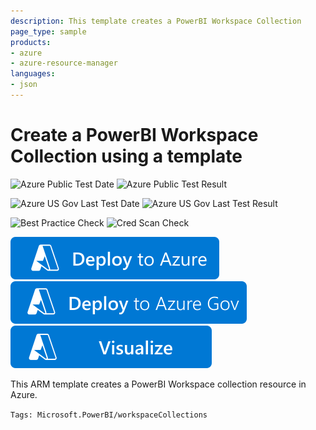 ```yaml
---
description: This template creates a PowerBI Workspace Collection
page_type: sample
products:
- azure
- azure-resource-manager
languages:
- json
---
```

# Create a PowerBI Workspace Collection using a template

![Azure Public Test Date](https://azurequickstartsservice.blob.core.windows.net/badges/quickstarts/microsoft.powerbi/powerbi-workspace-create/PublicLastTestDate.svg)
![Azure Public Test Result](https://azurequickstartsservice.blob.core.windows.net/badges/quickstarts/microsoft.powerbi/powerbi-workspace-create/PublicDeployment.svg)

![Azure US Gov Last Test Date](https://azurequickstartsservice.blob.core.windows.net/badges/quickstarts/microsoft.powerbi/powerbi-workspace-create/FairfaxLastTestDate.svg)
![Azure US Gov Last Test Result](https://azurequickstartsservice.blob.core.windows.net/badges/quickstarts/microsoft.powerbi/powerbi-workspace-create/FairfaxDeployment.svg)

![Best Practice Check](https://azurequickstartsservice.blob.core.windows.net/badges/quickstarts/microsoft.powerbi/powerbi-workspace-create/BestPracticeResult.svg)
![Cred Scan Check](https://azurequickstartsservice.blob.core.windows.net/badges/quickstarts/microsoft.powerbi/powerbi-workspace-create/CredScanResult.svg)

[![Deploy To Azure](https://raw.githubusercontent.com/Azure/azure-quickstart-templates/master/1-CONTRIBUTION-GUIDE/images/deploytoazure.svg?sanitize=true)](https://portal.azure.com/#create/Microsoft.Template/uri/https%3A%2F%2Fraw.githubusercontent.com%2FAzure%2Fazure-quickstart-templates%2Fmaster%2Fquickstarts%2Fmicrosoft.powerbi%2Fpowerbi-workspace-create%2Fazuredeploy.json)
[![Deploy To Azure US Gov](https://raw.githubusercontent.com/Azure/azure-quickstart-templates/master/1-CONTRIBUTION-GUIDE/images/deploytoazuregov.svg?sanitize=true)](https://portal.azure.us/#create/Microsoft.Template/uri/https%3A%2F%2Fraw.githubusercontent.com%2FAzure%2Fazure-quickstart-templates%2Fmaster%2Fquickstarts%2Fmicrosoft.powerbi%2Fpowerbi-workspace-create%2Fazuredeploy.json)
[![Visualize](https://raw.githubusercontent.com/Azure/azure-quickstart-templates/master/1-CONTRIBUTION-GUIDE/images/visualizebutton.svg?sanitize=true)](http://armviz.io/#/?load=https%3A%2F%2Fraw.githubusercontent.com%2FAzure%2Fazure-quickstart-templates%2Fmaster%2Fquickstarts%2Fmicrosoft.powerbi%2Fpowerbi-workspace-create%2Fazuredeploy.json)

This ARM template creates a PowerBI Workspace collection resource in Azure.

`Tags: Microsoft.PowerBI/workspaceCollections`
